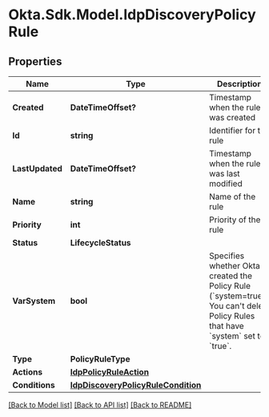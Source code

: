 # Okta.Sdk.Model.IdpDiscoveryPolicyRule

## Properties

Name | Type | Description | Notes
------------ | ------------- | ------------- | -------------
**Created** | **DateTimeOffset?** | Timestamp when the rule was created | [optional] [readonly] 
**Id** | **string** | Identifier for the rule | [optional] 
**LastUpdated** | **DateTimeOffset?** | Timestamp when the rule was last modified | [optional] [readonly] 
**Name** | **string** | Name of the rule | [optional] 
**Priority** | **int** | Priority of the rule | [optional] 
**Status** | **LifecycleStatus** |  | [optional] 
**VarSystem** | **bool** | Specifies whether Okta created the Policy Rule (&#x60;system&#x3D;true&#x60;). You can&#39;t delete Policy Rules that have &#x60;system&#x60; set to &#x60;true&#x60;. | [optional] [default to false]
**Type** | **PolicyRuleType** |  | [optional] 
**Actions** | [**IdpPolicyRuleAction**](IdpPolicyRuleAction.md) |  | [optional] 
**Conditions** | [**IdpDiscoveryPolicyRuleCondition**](IdpDiscoveryPolicyRuleCondition.md) |  | [optional] 

[[Back to Model list]](../README.md#documentation-for-models) [[Back to API list]](../README.md#documentation-for-api-endpoints) [[Back to README]](../README.md)

